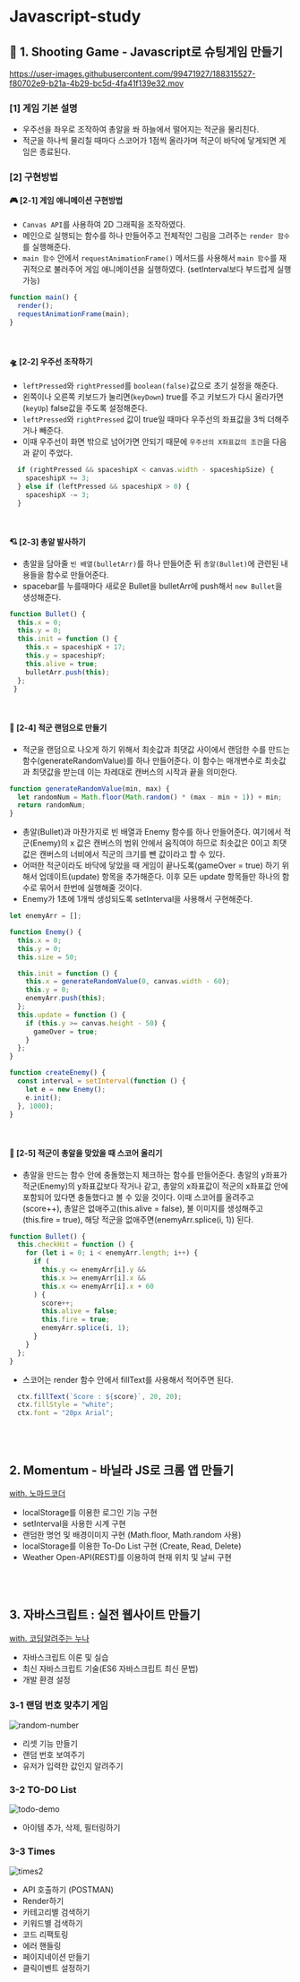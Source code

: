 # Javascript-study

## 🚀 1. Shooting Game - Javascript로 슈팅게임 만들기

https://user-images.githubusercontent.com/99471927/188315527-f80702e9-b21a-4b29-bc5d-4fa41f139e32.mov

### [1] 게임 기본 설명
- 우주선을 좌우로 조작하여 총알을 쏴 하늘에서 떨어지는 적군을 물리친다.
- 적군을 하나씩 물리칠 때마다 스코어가 1점씩 올라가며 적군이 바닥에 닿게되면 게임은 종료된다.

### [2] 구현방법
#### 🎮 [2-1] 게임 애니메이션 구현방법
- `Canvas API`를 사용하여 2D 그래픽을 조작하였다.
- 메인으로 실행되는 함수를 하나 만들어주고 전체적인 그림을 그려주는 `render 함수`를 실행해준다. 
- `main 함수` 안에서 `requestAnimationFrame()` 메서드를 사용해서 `main 함수`를 재귀적으로 불러주어 게임 애니메이션을 실행하였다. (setInterval보다 부드럽게 실행 가능)

```javascript
function main() {
  render();
  requestAnimationFrame(main);
}
```
<br/>

#### 🛸 [2-2] 우주선 조작하기
- `leftPressed`와 `rightPressed`를 `boolean(false)`값으로 초기 설정을 해준다.
- 왼쪽이나 오른쪽 키보드가 눌리면(`keyDown`) true를 주고 키보드가 다시 올라가면(`keyUp`) false값을 주도록 설정해준다.
- `leftPressed`와 `rightPressed` 값이 true일 때마다 우주선의 좌표값을 3씩 더해주거나 빼준다.
- 이때 우주선이 화면 밖으로 넘어가면 안되기 때문에 `우주선의 X좌표값의 조건`을 다음과 같이 주었다.

```javascript
  if (rightPressed && spaceshipX < canvas.width - spaceshipSize) {
    spaceshipX += 3;
  } else if (leftPressed && spaceshipX > 0) {
    spaceshipX -= 3;
  }
```
<br/>

#### 💘 [2-3] 총알 발사하기
- 총알을 담아줄 `빈 배열(bulletArr)`를 하나 만들어준 뒤 `총알(Bullet)`에 관련된 내용들을 함수로 만들어준다. 
- spacebar를 누를때마다 새로운 Bullet을 bulletArr에 push해서 `new Bullet`을 생성해준다.

```js
function Bullet() {
  this.x = 0;
  this.y = 0;
  this.init = function () {
    this.x = spaceshipX + 17;
    this.y = spaceshipY;
    this.alive = true;
    bulletArr.push(this);
  };
 }
```
<br/>


#### 👾 [2-4] 적군 랜덤으로 만들기

- 적군을 랜덤으로 나오게 하기 위해서 최솟값과 최댓값 사이에서 랜덤한 수를 만드는 함수(generateRandomValue)를 하나 만들어준다. 
이 함수는 매개변수로 최솟값과 최댓값을 받는데 이는 차레대로 캔버스의 시작과 끝을 의미한다.
```js
function generateRandomValue(min, max) {
  let randomNum = Math.floor(Math.random() * (max - min + 1)) + min;
  return randomNum;
}
```
- 총알(Bullet)과 마찬가지로 빈 배열과 Enemy 함수를 하나 만들어준다. 여기에서 적군(Enemy)의 x 값은 캔버스의 범위 안에서 움직여야 하므로 최솟값은 0이고 최댓값은 캔버스의 너비에서 직군의 크기를 뺀 값이라고 할 수 있다. 
- 어떠한 적군이라도 바닥에 닿았을 때 게임이 끝나도록(gameOver = true) 하기 위해서 업데이트(update) 항목을 추가해준다. 이후 모든 update 항목들만 하나의 함수로 묶어서 한번에 실행해줄 것이다. 
- Enemy가 1초에 1개씩 생성되도록 setInterval을 사용해서 구현해준다. 

```js
let enemyArr = [];

function Enemy() {
  this.x = 0;
  this.y = 0;
  this.size = 50;

  this.init = function () {
    this.x = generateRandomValue(0, canvas.width - 60);
    this.y = 0;
    enemyArr.push(this);
  };
  this.update = function () {
    if (this.y >= canvas.height - 50) {
      gameOver = true;
    }
  };
}

function createEnemy() {
  const interval = setInterval(function () {
    let e = new Enemy();
    e.init();
  }, 1000);
}
```
<br/>

#### 💯 [2-5] 적군이 총알을 맞았을 때 스코어 올리기
- 총알을 만드는 함수 안에 충돌했는지 체크하는 함수를 만들어준다. 총알의 y좌표가 적군(Enemy)의 y좌표값보다 작거나 같고, 총알의 x좌표값이 적군의 x좌표값 안에 포함되어 있다면 충돌했다고 볼 수 있을 것이다. 이때 스코어를 올려주고(score++), 총알은 없애주고(this.alive = false), 불 이미지를 생성해주고(this.fire = true), 해당 적군을 없애주면(enemyArr.splice(i, 1)) 된다. 

```js
function Bullet() {
  this.checkHit = function () {
    for (let i = 0; i < enemyArr.length; i++) {
      if (
        this.y <= enemyArr[i].y &&
        this.x >= enemyArr[i].x &&
        this.x <= enemyArr[i].x + 60
      ) {
        score++;
        this.alive = false;
        this.fire = true;
        enemyArr.splice(i, 1);
      }
    }
  };
}

```

- 스코어는 render 함수 안에서 fillText를 사용해서 적어주면 된다. 
```js
  ctx.fillText(`Score : ${score}`, 20, 20);
  ctx.fillStyle = "white";
  ctx.font = "20px Arial";
```

<br/>
<br/>

## 2. Momentum - 바닐라 JS로 크롬 앱 만들기
[with. 노마드코더](https://nomadcoders.co/javascript-for-beginners/lobby)
- localStorage를 이용한 로그인 기능 구현
- setInterval을 사용한 시계 구현
- 랜덤한 명언 및 배경이미지 구현 (Math.floor, Math.random 사용)
- localStorage를 이용한 To-Do List 구현 (Create, Read, Delete)
- Weather Open-API(REST)를 이용하여 현재 위치 및 날씨 구현

<br/><br/>

## 3. 자바스크립트 : 실전 웹사이트 만들기
[with. 코딩알려주는 누나](https://codingnoona.thinkific.com/courses/2)

- 자바스크립트 이론 및 실습
- 최신 자바스크립트 기술(ES6 자바스크립트 최신 문법)
- 개발 환경 설정



### 3-1 랜덤 번호 맞추기 게임  
![random-number](https://user-images.githubusercontent.com/99471927/179057037-b3529c4e-fb41-449e-ab66-e959199edf41.gif)

- 리셋 기능 만들기
- 랜덤 번호 보여주기
- 유저가 입력한 값인지 알려주기 

### 3-2 TO-DO List
![todo-demo](https://user-images.githubusercontent.com/99471927/179057157-d1184e68-2b16-4e03-8e0d-efb302adef5b.gif)

- 아이템 추가, 삭제, 필터링하기

### 3-3 Times

![times2](https://user-images.githubusercontent.com/99471927/179064649-18b8be29-6370-45c4-aa43-1b7cbd0e8c87.gif)



- API 호출하기 (POSTMAN)
- Render하기
- 카테고리별 검색하기
- 키워드별 검색하기
- 코드 리팩토링
- 에러 핸들링
- 페이지네이션 만들기
- 클릭이벤트 설정하기


